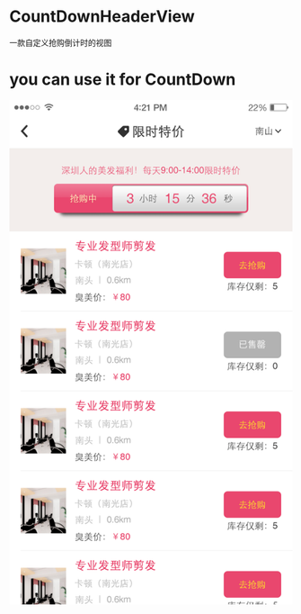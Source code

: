 # CountDownHeaderView
一款自定义抢购倒计时的视图

you can use it for CountDown
===========================================================

![](https://github.com/tukzi/CountDownHeaderView/blob/master/CMCountDownHeaderView/Images.xcassets/%E9%A1%B9%E7%9B%AE%E5%88%97%E8%A1%A8-%E9%99%90%E6%97%B6%E7%89%B9%E4%BB%B7%EF%BC%88%E6%8A%A2%E8%B4%AD%E4%B8%AD%EF%BC%89.imageset/%E9%A1%B9%E7%9B%AE%E5%88%97%E8%A1%A8-%E9%99%90%E6%97%B6%E7%89%B9%E4%BB%B7%EF%BC%88%E6%8A%A2%E8%B4%AD%E4%B8%AD%EF%BC%89.png?raw=true)  



